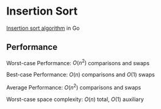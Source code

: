 # Insertion Sort

[Insertion sort algorithm](https://en.wikipedia.org/wiki/Insertion_sort) in Go

## Performance

Worst-case Performance: $O(n^2)$ comparisons and swaps

Best-case Performance: $O(n)$ comparisons and $O(1)$ swaps

Average Performance: $O(n^2)$ comparisons and swaps

Worst-case space complexity: $O(n)$ total, $O(1)$ auxiliary
